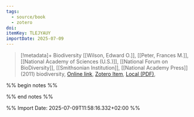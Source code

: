 ```yaml
---
tags:
  - source/book
  - zotero
doi: 
itemKey: TLEJYAUY
importDate: 2025-07-09
---
```

>[!metadata]+
> Biodiversity
> [[Wilson, Edward O.]], [[Peter, Frances M.]], [[National Academy of Sciences (U.S.)]], [[National Forum on BioDiversity]], [[Smithsonian Institution]], 
> [[National Academy Press]] (2011)
> biodiversity, 
> [Online link](), [Zotero Item](zotero://select/library/items/TLEJYAUY), [Local (PDF)](file://C:/Users/aburg/Documents/references/zotero/storage/CPEGVYDU/NationalForumonBioDiversity2011_Biodiversity.pdf), 

%% begin notes %%

%% end notes %%

%% Import Date: 2025-07-09T11:58:16.332+02:00 %%
